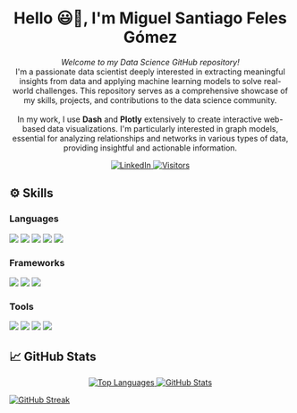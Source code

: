 <h1 align="center">Hello 😃👋, I'm Miguel Santiago Feles Gómez</h1>

<p align="center">
  <em>Welcome to my Data Science GitHub repository!</em><br>
  I'm a passionate data scientist deeply interested in extracting meaningful insights from data and applying machine learning models to solve real-world challenges. This repository serves as a comprehensive showcase of my skills, projects, and contributions to the data science community.<br><br>
  In my work, I use <strong>Dash</strong> and <strong>Plotly</strong> extensively to create interactive web-based data visualizations. I'm particularly interested in graph models, essential for analyzing relationships and networks in various types of data, providing insightful and actionable information.
</p>

<p align="center">
  <a href="https://www.linkedin.com/in/miguelfeles/">
    <img src="https://img.shields.io/badge/LinkedIn-miguelfeles-blue?style=flat-square&logo=linkedin" alt="LinkedIn">
  </a>
  <a href="https://github.com/miguelfeles">
    <img src="https://visitor-badge.laobi.icu/badge?page_id=miguelfeles.miguelfeles" alt="Visitors">
  </a>
</p>

## ⚙️ Skills
### Languages
![](https://img.shields.io/badge/Python-3776AB?style=for-the-badge&logo=python&logoColor=white)
![](https://img.shields.io/badge/Java-ED8B00?style=for-the-badge&logo=openjdk&logoColor=white)
![](https://img.shields.io/badge/Dart-0175C2?style=for-the-badge&logo=dart&logoColor=white&color=45B1E8)
![](https://img.shields.io/badge/Kotlin-AD70A4?&style=for-the-badge&logo=kotlin&logoColor=white)
![](https://img.shields.io/badge/SQL-005C84?style=for-the-badge&logo=mysql&logoColor=white)

### Frameworks
![](https://img.shields.io/badge/Flutter-0084A0?style=for-the-badge&logo=flutter&logoColor=white)
![](https://img.shields.io/badge/Flask-000000?style=for-the-badge&logo=flask&logoColor=white)
![](https://img.shields.io/badge/Django-57F287?style=for-the-badge&logo=django&logoColor=white)

### Tools
![](https://img.shields.io/badge/Jupyter-orange?style=for-the-badge&logo=Jupyter&color=FF924E)
![](https://img.shields.io/badge/GIT-E44C30?style=for-the-badge&logo=git&logoColor=white)
![](https://img.shields.io/badge/Vs_Code-0078D4?style=for-the-badge&logo=visual%20studio%20code&logoColor=white)
![](https://img.shields.io/badge/PostgreSQL-331878?style=for-the-badge&logo=postgresql&logoColor=white)

## 📈 GitHub Stats
<p align="center">
  <a href="https://github.com/miguelfeles">
    <img src="https://github-readme-stats.vercel.app/api/top-langs/?username=miguelfeles&theme=nightowl&bg_color=1d1f21&langs_count=3&hide=java,html,tex,jupyter%20notebook,css" alt="Top Languages">
  </a>
  <a href="https://github.com/miguelfeles">
    <img src="https://github-readme-stats.vercel.app/api?username=miguelfeles&show_icons=true&theme=nightowl&bg_color=1d1f21&count_private=true" alt="GitHub Stats">
  </a>
</p>

[![GitHub Streak](http://github-readme-streak-stats.herokuapp.com?user=miguelfeles&theme=nightowl)](https://git.io/streak-stats)


